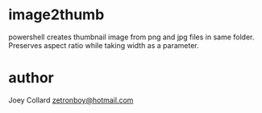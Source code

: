 # image2thumb
powershell creates thumbnail image from png and jpg files in same folder. Preserves aspect ratio while taking width as a parameter.
# author
Joey Collard zetronboy@hotmail.com